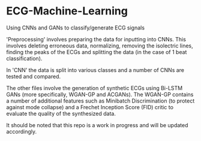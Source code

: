 # ECG-Machine-Learning
Using CNNs and GANs to classify/generate ECG signals

'Preprocessing' involves preparing the data for inputting into CNNs. This involves deleting erroneous data, 
normalizing, removing the isolectric lines, finding the peaks of the ECGs and splitting the data (in the case of 1 beat classification). 

In 'CNN' the data is split into various classes and a number of CNNs are tested and compared. 

The other files involve the generation of synthetic ECGs using Bi-LSTM GANs (more specifically, WGAN-GP and ACGANs). 
The WGAN-GP contains a number of additional features such as Minibatch Discrimination (to protect against mode collapse) and 
a Frechet Inception Score (FID) critic to evaluate the quality of the synthesized data. 

It should be noted that this repo is a work in progress and will be updated accordingly. 
